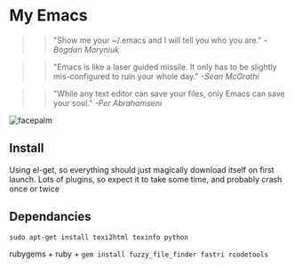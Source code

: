 
My Emacs
========

>>"Show me your ~/.emacs and I will tell you who you are."
_-Bogdan Maryniuk_

>>"Emacs is like a laser guided missile. It only has to be slightly mis-configured to ruin your whole day."
_-Sean McGrathi_

>>"While any text editor can save your files, only Emacs can save your soul."
_-Per Abrahamseni_



![facepalm](https://github.com/mbriggs/.emacs.d/raw/master/picard-facepalm.jpg)

Install
-------

Using el-get, so everything should just magically download itself on first launch. Lots of plugins, so expect it to take some time, and probably crash once or twice

Dependancies
------------

`sudo apt-get install texi2html texinfo python`

rubygems + ruby + `gem install fuzzy_file_finder fastri rcodetools`
